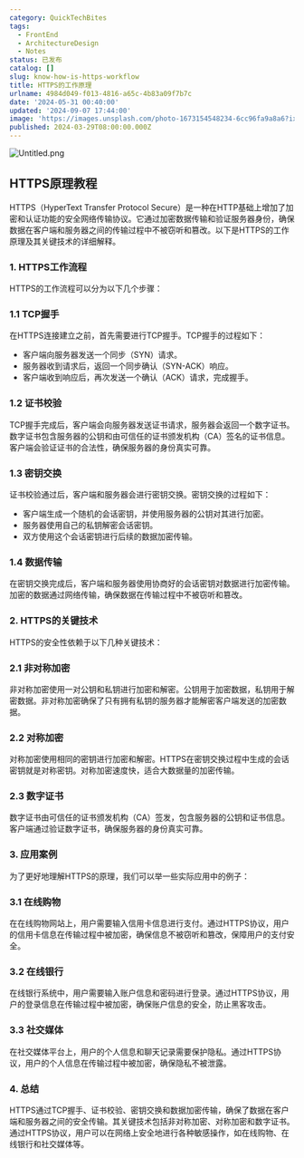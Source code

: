 ```yaml
---
category: QuickTechBites
tags:
  - FrontEnd
  - ArchitectureDesign
  - Notes
status: 已发布
catalog: []
slug: know-how-is-https-workflow
title: HTTPS的工作原理
urlname: 4984d049-f013-4816-a65c-4b83a09f7b7c
date: '2024-05-31 00:40:00'
updated: '2024-09-07 17:44:00'
image: 'https://images.unsplash.com/photo-1673154548234-6cc96fa9a8a6?ixlib=rb-4.0.3&q=85&fm=jpg&crop=entropy&cs=srgb'
published: 2024-03-29T08:00:00.000Z
---
```


![Untitled.png](https://prod-files-secure.s3.us-west-2.amazonaws.com/5d24fe63-e567-4804-86f9-9fdc62e13082/2950c759-0255-4c0a-becc-122aae8c82c0/Untitled.png?X-Amz-Algorithm=AWS4-HMAC-SHA256&X-Amz-Content-Sha256=UNSIGNED-PAYLOAD&X-Amz-Credential=ASIAZI2LB466XDLYCNHP%2F20250227%2Fus-west-2%2Fs3%2Faws4_request&X-Amz-Date=20250227T053859Z&X-Amz-Expires=3600&X-Amz-Security-Token=IQoJb3JpZ2luX2VjEDYaCXVzLXdlc3QtMiJGMEQCIBsom7KNbDkk%2FXD1c4m%2Fs5q%2B10F58PVjogidNxz1OKb8AiBvfdoT%2B1KwLClTCvbrc0W8YP%2F4olNLVFQbTDBV38TPtCr%2FAwhuEAAaDDYzNzQyMzE4MzgwNSIM7h04VF3QX4D6jvyqKtwDMs2ENoVJ4MSjHkyg9OXL5VMVw9jFPPjeB52EIvpAbZMkUBOfCs6djzsULA6T%2FSlbkFOYND3wwsuKRpx7AhqSb%2FXD4D%2BjaN6HuJ%2Fkz5pyTbz2sw2bO3MswKuOwtZIpU0ZO0LORukJkPqrEm4RzExQJylhjn9IcjO7c4aAvCBjMIcvfEHSyf989Ode%2B3FeLAVDKTr6XARRiLiXzF4oBMNT8c6CR%2FFudwMQdz%2BBbQgILNxUx3H2Gs4MTJnBxfnB0jeZAvZsBayeuH172iCVur%2BaVn1WVCPtfH0avV1c9pcji57JRPDFtc%2B8P8KN%2BNi4JpHMYnejnIUOCm9uyT%2BfwgFj4ftOotVbveaYbqFXfhjx7tqeFhMe0z39shP2DMX5asbJxfQ6zGmiJXd%2FBOjgLYSQGDPK6NIcjgptuACsPmjbxPk4EiNxh77YoTfd%2FoS4EyAYBDdxu8MCAc51xS0UahZYWODCw49yApRl6RzHInZFeMgwaMNCLT%2BYyRMJbE7Jga4WSYyny04Uds%2FSAYRv8JME3U3wx%2FR4VNQhR%2B4DEONAdLPTqyUEb0u%2BarqxBLSlP%2BwI2Q1amjnOsFX8B8yntzP0OOj1J5zDl9dmV6fzTLmkET%2B70FAsMfxunP0QIvcwy%2Bz%2FvQY6pgGmWKJCdpUtPXNHsVSuIIDGevWsUsvgmDO4Vq%2Fq8UzT88ILhkSiZGlQ6fF7YE0zJwIxJvLh1KD%2BChRtwKhTrSp%2BAojHnQF28ARmrxWDNsHhVMN2vekM73k7NusJz312k36%2B7MbwnhVeNnxNhepaIzy279SPr51Z%2FCfMwutZLl6akWNsGxXMlKaytCCiJT8LZndGa%2Fgr0xbwDTIlZ9UUCCzlvTH8xvh5&X-Amz-Signature=b6ab3252f089953cd268dca9002d8aa61fe7541aaec94b404a9f5ae6f1c675fa&X-Amz-SignedHeaders=host&x-id=GetObject)


## HTTPS原理教程


HTTPS（HyperText Transfer Protocol Secure）是一种在HTTP基础上增加了加密和认证功能的安全网络传输协议。它通过加密数据传输和验证服务器身份，确保数据在客户端和服务器之间的传输过程中不被窃听和篡改。以下是HTTPS的工作原理及其关键技术的详细解释。


### 1. HTTPS工作流程


HTTPS的工作流程可以分为以下几个步骤：


### 1.1 TCP握手


在HTTPS连接建立之前，首先需要进行TCP握手。TCP握手的过程如下：

- 客户端向服务器发送一个同步（SYN）请求。
- 服务器收到请求后，返回一个同步确认（SYN-ACK）响应。
- 客户端收到响应后，再次发送一个确认（ACK）请求，完成握手。

### 1.2 证书校验


TCP握手完成后，客户端会向服务器发送证书请求，服务器会返回一个数字证书。数字证书包含服务器的公钥和由可信任的证书颁发机构（CA）签名的证书信息。客户端会验证证书的合法性，确保服务器的身份真实可靠。


### 1.3 密钥交换


证书校验通过后，客户端和服务器会进行密钥交换。密钥交换的过程如下：

- 客户端生成一个随机的会话密钥，并使用服务器的公钥对其进行加密。
- 服务器使用自己的私钥解密会话密钥。
- 双方使用这个会话密钥进行后续的数据加密传输。

### 1.4 数据传输


在密钥交换完成后，客户端和服务器使用协商好的会话密钥对数据进行加密传输。加密的数据通过网络传输，确保数据在传输过程中不被窃听和篡改。


### 2. HTTPS的关键技术


HTTPS的安全性依赖于以下几种关键技术：


### 2.1 非对称加密


非对称加密使用一对公钥和私钥进行加密和解密。公钥用于加密数据，私钥用于解密数据。非对称加密确保了只有拥有私钥的服务器才能解密客户端发送的加密数据。


### 2.2 对称加密


对称加密使用相同的密钥进行加密和解密。HTTPS在密钥交换过程中生成的会话密钥就是对称密钥。对称加密速度快，适合大数据量的加密传输。


### 2.3 数字证书


数字证书由可信任的证书颁发机构（CA）签发，包含服务器的公钥和证书信息。客户端通过验证数字证书，确保服务器的身份真实可靠。


### 3. 应用案例


为了更好地理解HTTPS的原理，我们可以举一些实际应用中的例子：


### 3.1 在线购物


在在线购物网站上，用户需要输入信用卡信息进行支付。通过HTTPS协议，用户的信用卡信息在传输过程中被加密，确保信息不被窃听和篡改，保障用户的支付安全。


### 3.2 在线银行


在线银行系统中，用户需要输入账户信息和密码进行登录。通过HTTPS协议，用户的登录信息在传输过程中被加密，确保账户信息的安全，防止黑客攻击。


### 3.3 社交媒体


在社交媒体平台上，用户的个人信息和聊天记录需要保护隐私。通过HTTPS协议，用户的个人信息在传输过程中被加密，确保隐私不被泄露。


### 4. 总结


HTTPS通过TCP握手、证书校验、密钥交换和数据加密传输，确保了数据在客户端和服务器之间的安全传输。其关键技术包括非对称加密、对称加密和数字证书。通过HTTPS协议，用户可以在网络上安全地进行各种敏感操作，如在线购物、在线银行和社交媒体等。

